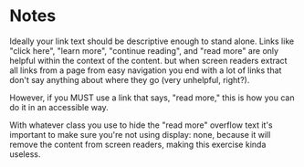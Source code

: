 Notes
==========

Ideally your link text should be descriptive enough to stand alone. Links like "click here", "learn more", "continue reading", and "read more"
are only helpful within the context of the content. but when screen readers extract all links from a page from easy navigation you end with a lot of links that don't say anything about where they go (very unhelpful, right?).

However, if you MUST use a link that says, "read more," this is how you can do it in an accessible way.

With whatever class you use to hide the "read more" overflow text it's important to make sure you're not using display: none, because it will remove the content from screen readers, making this exercise kinda useless.